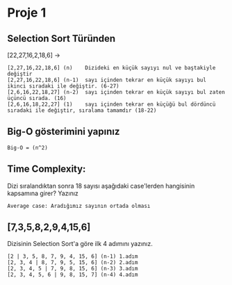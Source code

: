 # Proje 1
##  Selection Sort Türünden
[22,27,16,2,18,6] -> 
```
[2,27,16,22,18,6] (n)    Dizideki en küçük sayıyı nul ve baştakiyle değiştir
[2,27,16,22,18,6] (n-1)  sayı içinden tekrar en küçük sayıyı bul ikinci sıradaki ile değiştir. (6-27)
[2,6,16,22,18,27] (n-2)  sayı içinden tekrar en küçük sayıyı bul zaten üçüncü sırada. (16)
[2,6,16,18,22,27] (1)    sayı içinden tekrar en küçüğü bul dördüncü sıradaki ile değiştir, sıralama tamamdır (18-22)

```
## Big-O gösterimini yapınız
```
Big-O = (n^2)
```
## Time Complexity: 

Dizi sıralandıktan sonra 18 sayısı aşağıdaki case'lerden hangisinin kapsamına girer? Yazınız
```
Average case: Aradığımız sayının ortada olması
```
 ## [7,3,5,8,2,9,4,15,6]
 Dizisinin Selection Sort'a göre ilk 4 adımını yazınız.
 ```
[2 | 3, 5, 8, 7, 9, 4, 15, 6] (n-1) 1.adım
[2, 3, 4 | 8, 7, 9, 5, 15, 6] (n-2) 2.adım
[2, 3, 4, 5 | 7, 9, 8, 15, 6] (n-3) 3.adım
[2, 3, 4, 5, 6 | 9, 8, 15, 7] (n-4) 4.adım
 ```


